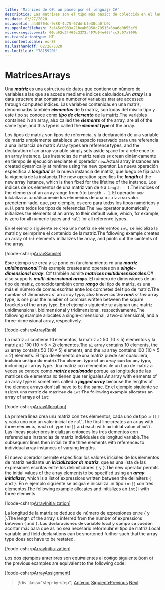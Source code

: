 ```yaml
---
title: 'Matrices de C#: un paseo por el lenguaje C#'
description: Las matrices son el tipo más básico de colección en el lenguaje C#.
ms.date: 02/27/2020
ms.assetid: a440704c-9e88-4c75-97dd-bfe30ca0fb97
ms.openlocfilehash: 3e045c0933a21beab6958c7851546ba6e0b55ef9
ms.sourcegitcommit: 00aa62e2f469c2272a457b04e66b4cc3c97a800b
ms.translationtype: HT
ms.contentlocale: es-ES
ms.lasthandoff: 02/28/2020
ms.locfileid: "78159200"
---
```

# <a name="arrays"></a><span data-ttu-id="258f6-103">Matrices</span><span class="sxs-lookup"><span data-stu-id="258f6-103">Arrays</span></span>

<span data-ttu-id="258f6-104">Una ***matriz*** es una estructura de datos que contiene un número de variables a las que se accede mediante índices calculados.</span><span class="sxs-lookup"><span data-stu-id="258f6-104">An ***array*** is a data structure that contains a number of variables that are accessed through computed indices.</span></span> <span data-ttu-id="258f6-105">Las variables contenidas en una matriz, denominadas también ***elementos*** de la matriz, son todas del mismo tipo y este tipo se conoce como ***tipo de elemento*** de la matriz.</span><span class="sxs-lookup"><span data-stu-id="258f6-105">The variables contained in an array, also called the ***elements*** of the array, are all of the same type, and this type is called the ***element type*** of the array.</span></span>

<span data-ttu-id="258f6-106">Los tipos de matriz son tipos de referencia, y la declaración de una variable de matriz simplemente establece un espacio reservado para una referencia a una instancia de matriz.</span><span class="sxs-lookup"><span data-stu-id="258f6-106">Array types are reference types, and the declaration of an array variable simply sets aside space for a reference to an array instance.</span></span> <span data-ttu-id="258f6-107">Las instancias de matriz reales se crean dinámicamente en tiempo de ejecución mediante el operador `new`.</span><span class="sxs-lookup"><span data-stu-id="258f6-107">Actual array instances are created dynamically at runtime using the new operator.</span></span> <span data-ttu-id="258f6-108">La nueva operación especifica la ***longitud*** de la nueva instancia de matriz, que luego se fija para la vigencia de la instancia.</span><span class="sxs-lookup"><span data-stu-id="258f6-108">The new operation specifies the ***length*** of the new array instance, which is then fixed for the lifetime of the instance.</span></span> <span data-ttu-id="258f6-109">Los índices de los elementos de una matriz van de `0` a `Length - 1`.</span><span class="sxs-lookup"><span data-stu-id="258f6-109">The indices of the elements of an array range from `0` to `Length - 1`.</span></span> <span data-ttu-id="258f6-110">El operador `new` inicializa automáticamente los elementos de una matriz a su valor predeterminado, que, por ejemplo, es cero para todos los tipos numéricos y `null` para todos los tipos de referencias.</span><span class="sxs-lookup"><span data-stu-id="258f6-110">The `new` operator automatically initializes the elements of an array to their default value, which, for example, is zero for all numeric types and `null` for all reference types.</span></span>

<span data-ttu-id="258f6-111">En el ejemplo siguiente se crea una matriz de elementos `int`, se inicializa la matriz y se imprime el contenido de la matriz.</span><span class="sxs-lookup"><span data-stu-id="258f6-111">The following example creates an array of `int` elements, initializes the array, and prints out the contents of the array.</span></span>

[!code-csharp[ArraySample](../../../samples/snippets/csharp/tour/arrays/Program.cs#L3-L18)]

<span data-ttu-id="258f6-112">Este ejemplo se crea y se pone en funcionamiento en una ***matriz unidimensional***.</span><span class="sxs-lookup"><span data-stu-id="258f6-112">This example creates and operates on a ***single-dimensional array***.</span></span> <span data-ttu-id="258f6-113">C# también admite ***matrices multidimensionales***.</span><span class="sxs-lookup"><span data-stu-id="258f6-113">C# also supports ***multi-dimensional arrays***.</span></span> <span data-ttu-id="258f6-114">El número de dimensiones de un tipo de matriz, conocido también como ***rango*** del tipo de matriz, es una más el número de comas escritas entre los corchetes del tipo de matriz.</span><span class="sxs-lookup"><span data-stu-id="258f6-114">The number of dimensions of an array type, also known as the ***rank*** of the array type, is one plus the number of commas written between the square brackets of the array type.</span></span> <span data-ttu-id="258f6-115">En el ejemplo siguiente se asignan una matriz unidimensional, bidimensional y tridimensional, respectivamente.</span><span class="sxs-lookup"><span data-stu-id="258f6-115">The following example allocates a single-dimensional, a two-dimensional, and a three-dimensional array, respectively.</span></span>

[!code-csharp[ArrayRank](../../../samples/snippets/csharp/tour/arrays/Program.cs#L24-L26)]

<span data-ttu-id="258f6-116">La matriz `a1` contiene 10 elementos, la matriz `a2` 50 (10 × 5) elementos y la matriz `a3` 100 (10 × 5 × 2) elementos.</span><span class="sxs-lookup"><span data-stu-id="258f6-116">The `a1` array contains 10 elements, the `a2` array contains 50 (10 × 5) elements, and the `a3` array contains 100 (10 × 5 × 2) elements.</span></span>
<span data-ttu-id="258f6-117">El tipo de elemento de una matriz puede ser cualquiera, incluido un tipo de matriz.</span><span class="sxs-lookup"><span data-stu-id="258f6-117">The element type of an array can be any type, including an array type.</span></span> <span data-ttu-id="258f6-118">Una matriz con elementos de un tipo de matriz a veces se conoce como ***matriz escalonada*** porque las longitudes de las matrices de elementos no tienen que ser iguales.</span><span class="sxs-lookup"><span data-stu-id="258f6-118">An array with elements of an array type is sometimes called a ***jagged array*** because the lengths of the element arrays don't all have to be the same.</span></span> <span data-ttu-id="258f6-119">En el ejemplo siguiente se asigna una matriz de matrices de `int`:</span><span class="sxs-lookup"><span data-stu-id="258f6-119">The following example allocates an array of arrays of `int`:</span></span>

[!code-csharp[ArrayAllocation](../../../samples/snippets/csharp/tour/arrays/Program.cs#L31-L34)]

<span data-ttu-id="258f6-120">La primera línea crea una matriz con tres elementos, cada uno de tipo `int[]` y cada uno con un valor inicial de `null`.</span><span class="sxs-lookup"><span data-stu-id="258f6-120">The first line creates an array with three elements, each of type `int[]` and each with an initial value of `null`.</span></span> <span data-ttu-id="258f6-121">Las líneas posteriores inicializan entonces los tres elementos con referencias a instancias de matriz individuales de longitud variable.</span><span class="sxs-lookup"><span data-stu-id="258f6-121">The subsequent lines then initialize the three elements with references to individual array instances of varying lengths.</span></span>

<span data-ttu-id="258f6-122">El nuevo operador permite especificar los valores iniciales de los elementos de matriz mediante un ***inicializador de matriz***, que es una lista de las expresiones escritas entre los delimitadores `{` y `}`.</span><span class="sxs-lookup"><span data-stu-id="258f6-122">The new operator permits the initial values of the array elements to be specified using an ***array initializer***, which is a list of expressions written between the delimiters `{` and `}`.</span></span> <span data-ttu-id="258f6-123">En el ejemplo siguiente se asigna e inicializa un tipo `int[]` con tres elementos.</span><span class="sxs-lookup"><span data-stu-id="258f6-123">The following example allocates and initializes an `int[]` with three elements.</span></span>

[!code-csharp[ArrayInitialization](../../../samples/snippets/csharp/tour/arrays/Program.cs#L39-L39)]

<span data-ttu-id="258f6-124">La longitud de la matriz se deduce del número de expresiones entre { y }.</span><span class="sxs-lookup"><span data-stu-id="258f6-124">The length of the array is inferred from the number of expressions between { and }.</span></span> <span data-ttu-id="258f6-125">Las declaraciones de variable local y campo se pueden acortar más para que así no sea necesario reformular el tipo de matriz.</span><span class="sxs-lookup"><span data-stu-id="258f6-125">Local variable and field declarations can be shortened further such that the array type does not have to be restated.</span></span>

[!code-csharp[ArrayInitialization](../../../samples/snippets/csharp/tour/arrays/Program.cs#L44-L44)]

<span data-ttu-id="258f6-126">Los dos ejemplos anteriores son equivalentes al código siguiente:</span><span class="sxs-lookup"><span data-stu-id="258f6-126">Both of the previous examples are equivalent to the following code:</span></span>

[!code-csharp[ArrayAssignment](../../../samples/snippets/csharp/tour/arrays/Program.cs#L49-L53)]

>[!div class="step-by-step"]
><span data-ttu-id="258f6-127">[Anterior](classes-and-objects.md)
>[Siguiente](interfaces.md)</span><span class="sxs-lookup"><span data-stu-id="258f6-127">[Previous](classes-and-objects.md)
[Next](interfaces.md)</span></span>

